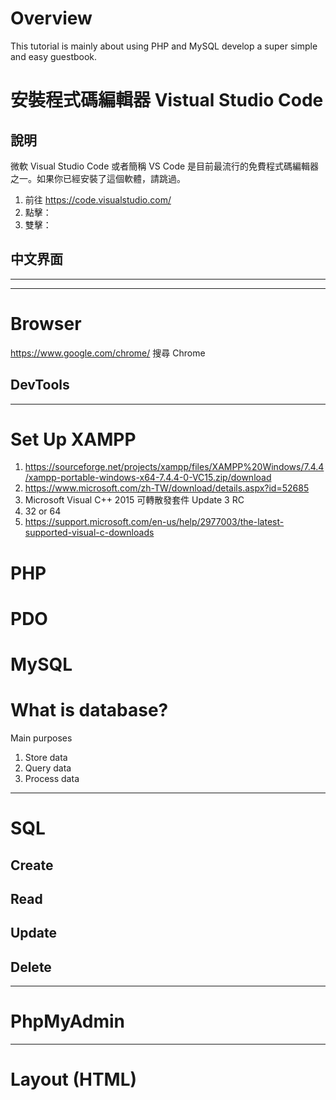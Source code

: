 # Overview

This tutorial is mainly about using PHP and MySQL develop a super simple and easy guestbook.

# 安裝程式碼編輯器 Vistual Studio Code
## 說明
微軟 Visual Studio Code 或者簡稱 VS Code 是目前最流行的免費程式碼編輯器之一。如果你已經安裝了這個軟體，請跳過。

1. 前往 https://code.visualstudio.com/
1. 點擊：
1. 雙擊：

## 中文界面


---

---
# Browser
https://www.google.com/chrome/
搜尋 Chrome
## DevTools
---
# Set Up XAMPP
1. https://sourceforge.net/projects/xampp/files/XAMPP%20Windows/7.4.4/xampp-portable-windows-x64-7.4.4-0-VC15.zip/download
2. https://www.microsoft.com/zh-TW/download/details.aspx?id=52685
3. Microsoft Visual C++ 2015 可轉散發套件 Update 3 RC
4. 32 or 64
5. https://support.microsoft.com/en-us/help/2977003/the-latest-supported-visual-c-downloads

# PHP
# PDO
# MySQL
# What is database?
Main purposes
1. Store data
2. Query data
3. Process data
---
# SQL
## Create
## Read 
## Update
## Delete
---
# PhpMyAdmin

---
# Layout (HTML)

